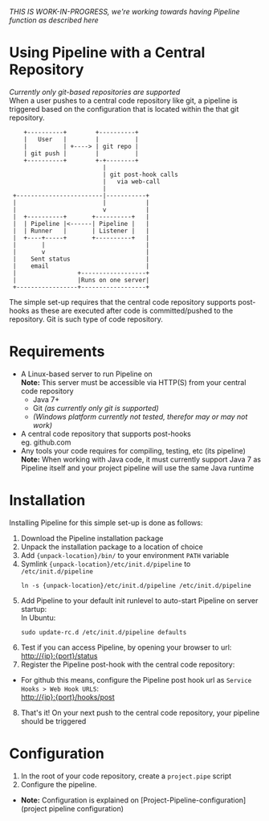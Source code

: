 _THIS IS WORK-IN-PROGRESS, we're working towards having Pipeline function as described here_

Using Pipeline with a Central Repository
===============
_Currently only git-based repositories are supported_  
When a user pushes to a central code repository like git, a pipeline is triggered based on the configuration that is located within the that git repository.

```
    +----------+        +----------+
    |   User   |        |          |
    |          | +----> | git repo |
    | git push |        |          |
    +----------+        +-+--------+
                          |
                          | git post-hook calls
                          |   via web-call
                          |
 +------------------------|-----------+
 |                        |           |
 |                        v           |
 |  +----------+       +----------+   |
 |  | Pipeline |<------| Pipeline |   |
 |  | Runner   |       | Listener |   |
 |  +----+-----+       +----------+   |
 |       |                            |
 |       v                            |
 |    Sent status                     |
 |    email                           |
 |                 +------------------+
 |                 |Runs on one server|
 +-----------------+------------------+
```
The simple set-up requires that the central code repository supports post-hooks as these are executed after code is committed/pushed to the repository. Git is such type of code repository.

Requirements
============
- A Linux-based server to run Pipeline on  
  **Note:** This server must be accessible via HTTP(S) from your central code repository
  - Java 7+
  - Git _(as currently only git is supported)_
  - _(Windows platform currently not tested, therefor may or may not work)_
- A central code repository that supports post-hooks  
  eg. github.com
- Any tools your code requires for compiling, testing, etc (its pipeline)  
  **Note:** When working with Java code, it must currently support Java 7 as Pipeline itself and your project pipeline will use the same Java runtime

Installation
============
Installing Pipeline for this simple set-up is done as follows:

1. Download the Pipeline installation package
2. Unpack the installation package to a location of choice
3. Add `{unpack-location}/bin/` to your environment `PATH` variable
4. Symlink `{unpack-location}/etc/init.d/pipeline` to `/etc/init.d/pipeline`  
    ```
    ln -s {unpack-location}/etc/init.d/pipeline /etc/init.d/pipeline
    ```
5. Add Pipeline to your default init runlevel to auto-start Pipeline on server startup:  
    In Ubuntu:
    ```
    sudo update-rc.d /etc/init.d/pipeline defaults
    ```
6. Test if you can access Pipeline, by opening your browser to url:  
    [http://{ip}:{port}/status](http://{ip}:{port}/status)
7. Register the Pipeline post-hook with the central code repository:
  - For github this means, configure the Pipeline post hook url as `Service Hooks > Web Hook URLS`:  
        [http://{ip}:{port}/hooks/post](http://{ip}:{port}/hooks/post)
8. That's it! On your next push to the central code repository, your pipeline should be triggered

Configuration
=============
1. In the root of your code repository, create a `project.pipe` script
2. Configure the pipeline. 
- **Note:** Configuration is explained on [Project-Pipeline-configuration](project pipeline configuration)